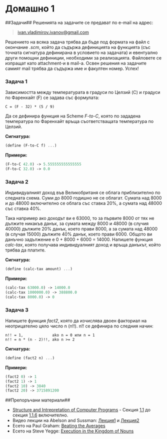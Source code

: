 Домашно 1
===========

##Задачи##
Решенията на задачите се предават по e-mail на адрес:

> ivan.vladimirov.ivanov@gmail.com

Решението на всяка задача трябва да бъде под формата на файл с окончание *.scm*, който да съдържа дефиницията на функцията (със точната сигнатура дефинирана в условието на задачата) и евентуално други помощни дефиниции, необходими за реализацията. Файловете се изпращат като attachment-и в mail-a. Освен решения на задачите самият mail трябва да съдържа име и факултен номер. Успех! 


### Задача 1 ###
Зависимостта между температурата в градуси по Целзий (C) и градуси по Фаренхайт (F) се задава със формулата: 

```
C = (F - 32) * (5 / 9)
```

Да се дефинира функция на Scheme *F-to-C*, която по зададена температура по Фаренхайт връща съответстващата температура по Целзий.

**Сигнатура:**

```scheme
(define (F-to-C f) ...)
```

**Примери:**

```scheme
(F-to-C 42.0) -> 5.555555555555555
(F-to-C 32.0) -> 0.0
```


### Задача 2 ###
Индивидуалният доход във Великобританя се облага приблизително по следната схема. Суми до 8000 годишно не се облагат. Сумата над 8000 и до 48000 включително се облага със ставка 20%, a сумата над 48000 със ставка 40%. 

Така например ако доходът ви е 63000, то за първите 8000 от тях не дължите никакъв данък, за сумата между 8000 и 48000 (в случия 40000) дължите 20% данък, което прави 8000, а за сумата над 48000 (в случая 15000) дължите 40% данък, което прави 6000. Общото ви данъчно задължение е 0 + 8000 + 6000 = 14000. Напишете функция *calc-tax*, която получава индивидуалният доход и връща данъкът, който трябва да платите.

**Сигнатура:**

```scheme
(define (calc-tax amount) ...)
```

**Примери:**

```scheme
(calc-tax 63000.0) -> 14000.0
(calc-tax 1000000.0) -> 388800.0
(calc-tax 8000.0) -> 0
```

### Задача 3 ###
Напишете функция *fact2*, която да изчислява двоен факториал на неотрицателно цяло число n (n!!). n!! се дефинира по следния начин:

```
n!! = 1,             ako n = 0 или n = 1
n!! = n * (n - 2)!!, ako n >= 2
```

**Сигнатура:**

```scheme
(define (fact2 n) ...)
```

**Примери:**

```scheme
(fact2 0) -> 1
(fact2 1) -> 1
(fact2 10) -> 3840
(fact2 20) -> 3715891200
```

##Препоръчани материали##

* [Structure and Intrepretation of Computer Programs](http://mitpress.mit.edu/sicp/full-text/book/book.html) - Секция [1.1](http://mitpress.mit.edu/sicp/full-text/book/book-Z-H-10.html#%_sec_1.1) до секция [1.1.6](http://mitpress.mit.edu/sicp/full-text/book/book-Z-H-10.html#%_sec_1.1.6) включително.
* Видео лекции на Abelson and Sussman: [Лекция1](http://www.youtube.com/watch?v=2Op3QLzMgSY) и [Лекция2](http://www.youtube.com/watch?v=dlbMuv-jix8)
* Есето на Paul Graham: [Beating the Averages](http://www.paulgraham.com/avg.html)
* Есето на Steve Yegge: [Execution in the Kingdom of Nouns](http://steve-yegge.blogspot.com/2006/03/execution-in-kingdom-of-nouns.html)


